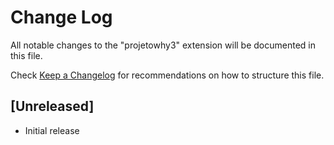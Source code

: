 # Change Log

All notable changes to the "projetowhy3" extension will be documented in this file.

Check [Keep a Changelog](http://keepachangelog.com/) for recommendations on how to structure this file.

## [Unreleased]

- Initial release